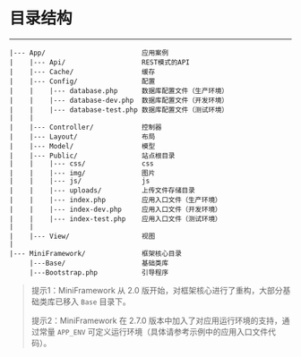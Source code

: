 # 目录结构

---

```
|--- App/                        应用案例
|    |--- Api/                   REST模式的API
|    |--- Cache/                 缓存
|    |--- Config/                配置
|    |    |--- database.php      数据库配置文件（生产环境）
|    |    |--- database-dev.php  数据库配置文件（开发环境）
|    |    |--- database-test.php 数据库配置文件（测试环境）
|    |
|    |--- Controller/            控制器
|    |--- Layout/                布局
|    |--- Model/                 模型
|    |--- Public/                站点根目录
|    |    |--- css/              css
|    |    |--- img/              图片
|    |    |--- js/               js
|    |    |--- uploads/          上传文件存储目录
|    |    |--- index.php         应用入口文件（生产环境）
|    |    |--- index-dev.php     应用入口文件（开发环境）
|    |    |--- index-test.php    应用入口文件（测试环境）
|    |
|    |--- View/                  视图
|
|--- MiniFramework/              框架核心目录
     |---Base/                   基础类库
     |---Bootstrap.php           引导程序
```

> 提示1：MiniFramework 从 2.0 版开始，对框架核心进行了重构，大部分基础类库已移入 `Base` 目录下。
>
> 提示2：MiniFramework 在 2.7.0 版本中加入了对应用运行环境的支持，通过常量 `APP_ENV` 可定义运行环境（具体请参考示例中的应用入口文件代码）。
